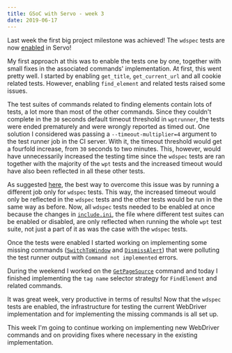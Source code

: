 ```yaml
---
title: GSoC with Servo - week 3
date: 2019-06-17
---
```


Last week the first big project milestone was achieved! The `wdspec` tests are now [enabled](https://github.com/servo/servo/pull/23570) in Servo!

My first approach at this was to enable the tests one by one, together with small fixes in the associated commands' implementation.
At first, this went pretty well. I started by enabling `get_title`, `get_current_url` and all cookie related tests.
However, enabling `find_element` and related tests raised some issues.

The test suites of commands related to finding elements contain lots of tests, a lot more than most of the other commands.
Since they couldn't complete in the `30` seconds default timeout threshold in `wptrunner`, the tests were ended prematurely and were wrongly reported as timed out.
One solution I considered was passing a `--timeout-multiplier=4` argument to the test runner job in the CI server.
With it, the timeout threshold would get a fourfold increase, from `30` seconds to two minutes.
This, however, would have unnecessarily increased the testing time since the `wdspec` tests are ran together with the majority of the `wpt` tests and 
the increased timeout would have also been reflected in all these other tests.

As suggested [here](https://github.com/servo/servo/pull/23550#issuecomment-501745411), the best way to overcome this issue was by running a different job only for `wdspec` tests.
This way, the increased timeout would only be reflected in the `wdspec` tests and the other tests would be run in the same way as before.
Now, all `wdspec` tests needed to be enabled at once because the changes in [`include.ini`](https://github.com/servo/servo/blob/master/tests/wpt/include.ini),
the file where different test suites can be enabled or disabled, are only reflected when running the whole `wpt` test suite, not just a part of it as was the case with the `wdspec` tests.

Once the tests were enabled I started working on implementing some missing commands ([`SwitchToWindow`](https://w3c.github.io/webdriver/#switch-to-window) and 
[`DismissAlert`](https://w3c.github.io/webdriver/#dismiss-alert)) that were polluting the test runner output with `Command not implemented` errors.

During the weekend I worked on the [`GetPageSource`](https://w3c.github.io/webdriver/#get-page-source) command and today I finished implementing the `tag name` selector strategy
for `FindElement` and related commands.

It was great week, very productive in terms of results! Now that the `wdspec` tests are enabled, the infrastructure for testing the current WebDriver implementation 
and for implementing the missing commands is all set up.

This week I'm going to continue working on implementing new WebDriver commands and on providing fixes where necessary in the existing implementation.
